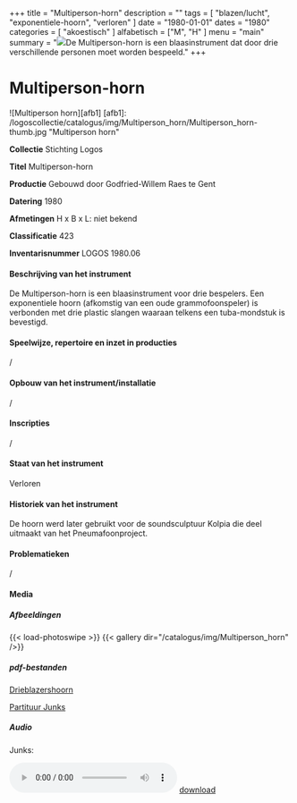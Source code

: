 ﻿+++
title = "Multiperson-horn"
description = ""
tags = [
  "blazen/lucht",
"exponentiele-hoorn",
"verloren"
]
date = "1980-01-01"
dates = "1980"
categories = [
  "akoestisch"
]
alfabetisch = ["M", "H"
]
menu = "main"
summary = "<a href='/logoscollectie/catalogus/1980/multiperson_horn'><img src='/logoscollectie/catalogus/img/Multiperson_horn/Multiperson_horn-thumb.jpg'></a>De Multiperson-horn is een blaasinstrument dat door drie verschillende personen moet worden bespeeld."
+++

# Multiperson-horn

![Multiperson horn][afb1]
[afb1]: /logoscollectie/catalogus/img/Multiperson_horn/Multiperson_horn-thumb.jpg "Multiperson horn"

**Collectie**
Stichting Logos

**Titel**
Multiperson-horn

**Productie**
Gebouwd door Godfried-Willem Raes te Gent

**Datering**
1980

**Afmetingen**
H x B x L: niet bekend

**Classificatie**
423

**Inventarisnummer**
LOGOS 1980.06

#### Beschrijving van het instrument
De Multiperson-horn is een blaasinstrument voor drie bespelers. Een exponentiele hoorn (afkomstig van een oude grammofoonspeler) is verbonden met drie plastic slangen waaraan telkens een tuba-mondstuk is bevestigd.

#### Speelwijze, repertoire en inzet in producties
/

#### Opbouw van het instrument/installatie
/

#### Inscripties
/

#### Staat van het instrument
Verloren

#### Historiek van het instrument
De hoorn werd later gebruikt voor de soundsculptuur Kolpia die deel uitmaakt van het Pneumafoonproject.

#### Problematieken
/

#### Media
##### Afbeeldingen
{{< load-photoswipe >}}
{{< gallery dir="/catalogus/img/Multiperson_horn" />}}

##### pdf-bestanden
[Drieblazershoorn](/logoscollectie/catalogus/pdf/Multiperson_horn/Drieblazershoorn.pdf)

[Partituur Junks](/logoscollectie/catalogus/pdf/Multiperson_horn/Partituur%20junks.pdf)

##### Audio
Junks:

<audio controls>
<source src="/logoscollectie/catalogus/audio/Multiperson_horn/Junks_IV_CR3.2.wav" type="audio/wav">
<source src="/logoscollectie/catalogus/audio/Multiperson_horn/Junks_IV_CR3.2.wav" type="audio/x-wav">
</audio>
<a href="/logoscollectie/catalogus/audio/Multiperson_horn/Junks_IV_CR3.2.wav"><i class="fa fa-download" aria-hidden="true"></i>
download</a>
